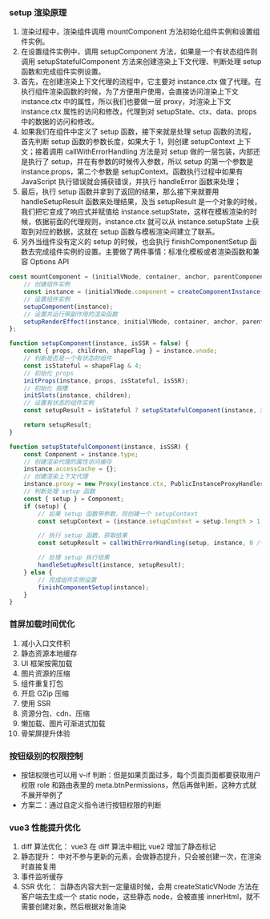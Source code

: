 ### setup 渲染原理

1. 渲染过程中，渲染组件调用 mountComponent 方法初始化组件实例和设置组件实例。
2. 在设置组件实例中，调用 setupComponent 方法，如果是一个有状态组件则调用 setupStatefulComponent 方法来创建渲染上下文代理、判断处理 setup 函数和完成组件实例设置。
3. 首先，在创建渲染上下文代理的流程中，它主要对 instance.ctx 做了代理。在执行组件渲染函数的时候，为了方便用户使用，会直接访问渲染上下文 instance.ctx 中的属性，所以我们也要做一层 proxy，对渲染上下文 instance.ctx 属性的访问和修改，代理到对 setupState、ctx、data、props 中的数据的访问和修改。
4. 如果我们在组件中定义了 setup 函数，接下来就是处理 setup 函数的流程，首先判断 setup 函数的参数长度，如果大于 1，则创建 setupContext 上下文；接着调用 callWithErrorHandling 方法是对 setup 做的一层包装，内部还是执行了 setup，并在有参数的时候传入参数，所以 setup 的第一个参数是 instance.props，第二个参数是 setupContext。函数执行过程中如果有 JavaScript 执行错误就会捕获错误，并执行 handleError 函数来处理；
5. 最后，执行 setup 函数并拿到了返回的结果，那么接下来就要用 handleSetupResult 函数来处理结果，及当 setupResult 是一个对象的时候，我们把它变成了响应式并赋值给 instance.setupState，这样在模板渲染的时候，依据前面的代理规则，instance.ctx 就可以从 instance.setupState 上获取到对应的数据，这就在 setup 函数与模板渲染间建立了联系。
6. 另外当组件没有定义的 setup 的时候，也会执行 finishComponentSetup 函数去完成组件实例的设置。主要做了两件事情：标准化模板或者渲染函数和兼容 Options API

```js
const mountComponent = (initialVNode, container, anchor, parentComponent, parentSuspense, isSVG, optimized) => {
    // 创建组件实例
    const instance = (initialVNode.component = createComponentInstance(initialVNode, parentComponent, parentSuspense));
    // 设置组件实例
    setupComponent(instance);
    // 设置并运行带副作用的渲染函数
    setupRenderEffect(instance, initialVNode, container, anchor, parentSuspense, isSVG, optimized);
};
```

```js
function setupComponent(instance, isSSR = false) {
    const { props, children, shapeFlag } = instance.vnode;
    // 判断是否是一个有状态的组件
    const isStateful = shapeFlag & 4;
    // 初始化 props
    initProps(instance, props, isStateful, isSSR);
    // 初始化 插槽
    initSlots(instance, children);
    // 设置有状态的组件实例
    const setupResult = isStateful ? setupStatefulComponent(instance, isSSR) : undefined;

    return setupResult;
}
```

```js
function setupStatefulComponent(instance, isSSR) {
    const Component = instance.type;
    // 创建渲染代理的属性访问缓存
    instance.accessCache = {};
    // 创建渲染上下文代理
    instance.proxy = new Proxy(instance.ctx, PublicInstanceProxyHandlers);
    // 判断处理 setup 函数
    const { setup } = Component;
    if (setup) {
        // 如果 setup 函数带参数，则创建一个 setupContext
        const setupContext = (instance.setupContext = setup.length > 1 ? createSetupContext(instance) : null);

        // 执行 setup 函数，获取结果
        const setupResult = callWithErrorHandling(setup, instance, 0 /* SETUP_FUNCTION */, [instance.props, setupContext]);

        // 处理 setup 执行结果
        handleSetupResult(instance, setupResult);
    } else {
        // 完成组件实例设置
        finishComponentSetup(instance);
    }
}
```

### 首屏加载时间优化

1. 减小入口文件积
2. 静态资源本地缓存
3. UI 框架按需加载
4. 图片资源的压缩
5. 组件重复打包
6. 开启 GZip 压缩
7. 使用 SSR
8. 资源分包、cdn、压缩
9. 懒加载、图片可渐进式加载
10. 骨架屏提升体验

### 按钮级别的权限控制

-   按钮权限也可以用 v-if 判断：但是如果页面过多，每个页面页面都要获取用户权限 role 和路由表里的 meta.btnPermissions，然后再做判断，这种方式就不展开举例了
-   方案二：通过自定义指令进行按钮权限的判断

### vue3 性能提升优化

1. diff 算法优化： vue3 在 diff 算法中相比 vue2 增加了静态标记
2. 静态提升： 中对不参与更新的元素，会做静态提升，只会被创建一次，在渲染时直接复用
3. 事件监听缓存
4. SSR 优化： 当静态内容大到一定量级时候，会用 createStaticVNode 方法在客户端去生成一个 static node，这些静态 node，会被直接 innerHtml，就不需要创建对象，然后根据对象渲染
